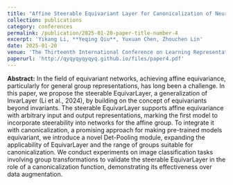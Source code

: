 ```yaml
---
title: "Affine Steerable Equivariant Layer for Canonicalization of Neural Networks"
collection: publications
category: conferences
permalink: /publication/2025-01-20-paper-title-number-4
excerpt: 'Yikang Li, **Yeqing Qiu**, Yuxuan Chen, Zhouchen Lin'
date: 2025-01-20
venue: 'The Thirteenth International Conference on Learning Representations'
paperurl: 'http://qyqyqyqyqyq.github.io/files/paper4.pdf'
---
```


**Abstract:** In the field of equivariant networks, achieving affine equivariance, particularly for general group representations, has long been a challenge. In this paper, we propose the steerable EquivarLayer, a generalization of InvarLayer (Li et al., 2024), by building on the concept of equivariants beyond invariants. The steerable EquivarLayer supports affine equivariance with arbitrary input and output representations, marking the first model to incorporate steerability into networks for the affine group. To integrate it with canonicalization, a promising approach for making pre-trained models equivariant, we introduce a novel Det-Pooling module, expanding the applicability of EquivarLayer and the range of groups suitable for canonicalization. We conduct experiments on image classification tasks involving group transformations to validate the steerable EquivarLayer in the role of a canonicalization function, demonstrating its effectiveness over data augmentation.
